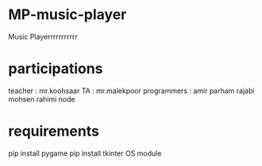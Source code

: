 # MP-music-player
Music Playerrrrrrrrrrr
# participations
teacher : mr.koohsaar
TA : mr.malekpoor
programmers :
amir parham rajabi
mohsen rahimi node
# requirements
pip install pygame 
pip install tkinter
OS module
